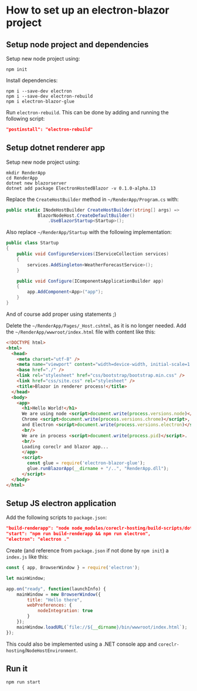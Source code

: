 # How to set up an electron-blazor project

## Setup node project and dependencies

Setup new node project using:

```shell
npm init
```

Install dependencies:

```shell
npm i --save-dev electron
npm i --save-dev electron-rebuild
npm i electron-blazor-glue
```

Run `electron-rebuild`. This can be done by adding and running the following script:

```json
"postinstall": "electron-rebuild"
```

## Setup dotnet renderer app

Setup new node project using:

```shell
mkdir RenderApp
cd RenderApp
dotnet new blazorserver
dotnet add package ElectronHostedBlazor -v 0.1.0-alpha.13
```

Replace the `CreateHostBuilder` method in `~/RenderApp/Program.cs` with:

```cs
public static INodeHostBuilder CreateHostBuilder(string[] args) =>
            BlazorNodeHost.CreateDefaultBuilder()
                .UseBlazorStartup<Startup>();
```

Also replace `~/RenderApp/Startup` with the following implementation:

```cs
public class Startup
{
    public void ConfigureServices(IServiceCollection services)
    {
        services.AddSingleton<WeatherForecastService>();
    }

    public void Configure(IComponentsApplicationBuilder app)
    {
        app.AddComponent<App>("app");
    }
}
```

And of course add proper using statements ;)

Delete the `~/RenderApp/Pages/_Host.cshtml`, as it is no longer needed.
Add the `~/RenderApp/wwwroot/index.html` file with content like this:

```html
<!DOCTYPE html>
<html>
  <head>
    <meta charset="utf-8" />
    <meta name="viewport" content="width=device-width, initial-scale=1.0" /> 
    <base href="./" />
    <link rel="stylesheet" href="css/bootstrap/bootstrap.min.css" />
    <link href="css/site.css" rel="stylesheet" />
    <title>Blazor in renderer process!</title>
  </head>
  <body>
    <app>
      <h1>Hello World!</h1>
      We are using node <script>document.write(process.versions.node)</script>,
      Chrome <script>document.write(process.versions.chrome)</script>,
      and Electron <script>document.write(process.versions.electron)</script>.
      <br/>
      We are in process <script>document.write(process.pid)</script>.
      <br/>
      Loading coreclr and blazor app...
      </app>
      <script>
        const glue = require('electron-blazor-glue');
        glue.runBlazorApp(__dirname + "/..", "RenderApp.dll");
      </script>
  </body>
</html>
```

## Setup JS electron application

Add the following scripts to `package.json`:

```json
"build-renderapp": "node node_modules/coreclr-hosting/build-scripts/dotnet-publish.js RenderApp/RenderApp.csproj bin",
"start": "npm run build-renderapp && npm run electron",
"electron": "electron ."
```

Create (and reference from `package.json` if not done by `npm init`) a `index.js` like this:

```javascript
const { app, BrowserWindow } = require('electron');

let mainWindow;

app.on("ready", function(launchInfo) {
    mainWindow = new BrowserWindow({
        title: "Hello there",
        webPreferences: {
            nodeIntegration: true
        }
    });
    mainWindow.loadURL(`file://${__dirname}/bin/wwwroot/index.html`);
});
```

This could also be implemented using a .NET console app and `coreclr-hosting`/`NodeHostEnvironment`.

## Run it

```shell
npm run start
```
